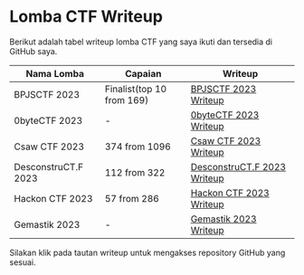 
# Lomba CTF Writeup

Berikut adalah tabel writeup lomba CTF yang saya ikuti dan tersedia di GitHub saya.

| Nama Lomba | Capaian | Writeup |
|------------|---------|---------|
| BPJSCTF 2023 | Finalist(top 10 from 169) | [BPJSCTF 2023 Writeup](https://github.com/devit7/CTF-Writeup-Mpiie/tree/main/BPJSCTF2023) |
| 0byteCTF 2023 | - | [0byteCTF 2023 Writeup](https://github.com/devit7/CTF-Writeup-Mpiie/tree/main/0bytectf2023) |
| Csaw CTF 2023 | 374 from 1096 | [Csaw CTF 2023 Writeup](https://github.com/devit7/CTF-Writeup-Mpiie/tree/main/Csaw%20CTF%202023) |
| DesconstruCT.F 2023 | 112 from 322 | [DesconstruCT.F 2023 Writeup](https://github.com/devit7/CTF-Writeup-Mpiie/tree/main/DesconstruCT.F%202023) |
| Hackon CTF 2023 | 57 from 286 | [Hackon CTF 2023 Writeup](https://github.com/devit7/CTF-Writeup-Mpiie/tree/main/Hackon%20CTF%202023) |
| Gemastik 2023 | - | [Gemastik 2023 Writeup](https://github.com/devit7/CTF-Writeup-Mpiie/tree/main/gemastik2023) |

Silakan klik pada tautan writeup untuk mengakses repository GitHub yang sesuai.

